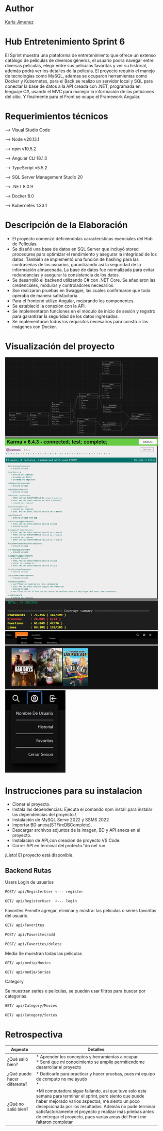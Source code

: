 # Author

 [Karla Jimenez ](https://github.com/Karit08)

# Hub Entretenimiento Sprint 6

El Sprint muestra una plataforma de entretenimiento que ofrece un extenso catálogo de películas de diversos géneros, el usuario podra navegar entre diversas peliculas, elegir entre sus peliculas favoritas y ver su historial, además podrá ver los detalles de la pelicula. El proyecto requirio el manejo de tecnologias como MySQL, ademas se ocuparon herramientas como Docker y Kubernetes, para el Back se realizo un servidor local y SQL para conectar la base de datos a la API creada con .NET, programada en lenguaje C#, usando el MVC para manejar la información de las peticiones del sitio. Y finalmente para el Front se ocupo el Framework Angular.

# Requerimientos técnicos
--> Visual Studio Code

--> Node v20.13.1

--> npm v10.5.2

--> Angular CLI 18.1.0

--> TypeScript v5.5.2

--> SQL Server Management Studio 20

--> .NET 8.0.9

--> Docker 8.0

--> Kubernetes 1.33.1

# Descripción de la Elaboración
- El proyecto comenzó definiendolas características esenciales del Hub de Películas.
- Se diseñó una base de datos en SQL Server que incluyó stored procedures para optimizar el rendimiento y asegurar la integridad de los datos. También se implementó una función de hashing para las contraseñas de los usuarios, garantizando así la seguridad de la información almacenada. La base de datos fue normalizada para evitar redundancias y asegurar la consistencia de los datos.
- Se desarrolló el backend utilizando C# con .NET Core. Se añadieron las credenciales, módulos y controladores necesarios. 
- Sse realizaron pruebas en Swagger, las cuales confirmaron que todo operaba de manera satisfactoria.
- Para el frontend utilizo Angular, mejorando los componentes. 
- Se estableció la conexión con la API.
- Se implementaron funciones en el módulo de inicio de sesión y registro para garantizar la seguridad de los datos ingresados. 
- Se implementaron todos los requisitos necesarios para construir las imágenes con Docker.

# Visualización del proyecto
![Diagrama Entidad-Relacion](./assets/Diagrama_Entidad_Relacion.PNG)
![Testing](./assets/Testing.PNG)
![HCode-coverage](./assets/Code-Coverage-Testing.PNG)
![Home image](./assets/Categorias-menu-Empire-movies.PNG)
![Home image](./assets/Inicio-Empire-movies.PNG)
![Inicio sesión](./assets/New_Drop_Dow.PNG)


# Instrucciones para su instalacion
* Clonar el proyecto.
* Instala las dependencias: Ejecuta el comando npm install para instalar las dependencias del proyecto.\
* Instalación de MySQL Serve 2022 y SSMS 2022
* Importar BD anexa(STFireDBComplete).
* Descargar archivos adjuntos de la imagen, BD y API anexa en el proyecto.
* Instalacion de API,con creacion de proyecto VS Code.
* Correr API en terminal del protecto."do net run

¡Listo! El proyecto está disponible.

## Backend  Rutas

Users
Login de usuarios

```bash
POST/ api/RegisterUser <--- register
```
```bash
GET/ api/RegisterUser  <--- login
```

Favorites
Permite agregar, eliminar y mostrar las peliculas o series favoritas del usuario.

```bash
GET/ api/Favorites
```
```bash
POST/ api/Favorites/add
```
```bash
POST/ api/Favorites/delete
```

Media
Se muestran todas las peliculas 

```bash
GET/ api/media/Movies
```
```bash
GET/ api/media/Series
```

Category

Se muestran series o peliculas, se pueden usar filtros para buscar por categorias.

```bash
GET/ api/Category/Movies
```
```bash
GET/ api/Category/Series
```

# Retrospectiva

| Aspecto                    | Detalles                                                                                                                                                                                                                                                                                                               |
|--------------------------------|-----------------------------------------------------------------------------------------------------------------------------------------------------------------------------------------------------------------------------------------------------------------------------------------------------------------------------|
| ¿Qué salió bien?           | * Aprender los conceptos y herramientas a ocupar <br> * Senti que mi conocimiento se amplio permitiendome desarrollar el proyecto <br> |
| ¿Qué puedo hacer diferente? | * Dedicarle para practicar y hacer pruebas, pues mi equipo de computo no me ayudo <br>  *|
| ¿Qué no salió bien?        | *Mi computadora sigue fallando, asi que tuve solo esta semana para terminar el sprint, pero siento que puede haber mejorado varios aspectos, me siento un poco desepcionada por los resultados. Además no pude terminar satisfactoriamente el proyecto y realizar más priebas antes de entregar el proyecto, pues varias areas del Front me faltaron completar| 
